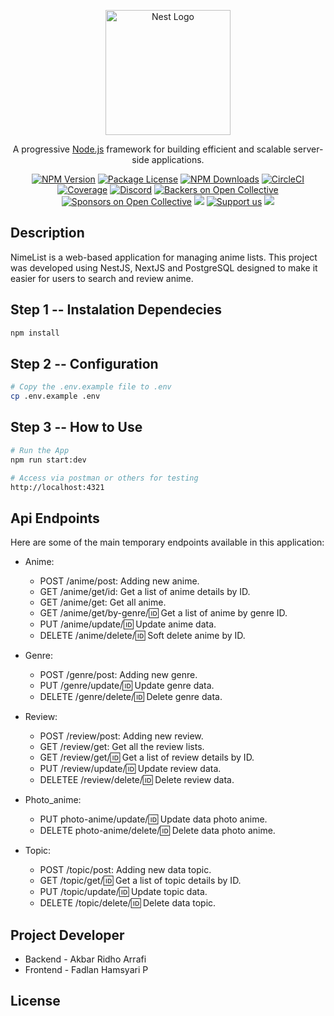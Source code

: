 <p align="center">
  <a href="http://nestjs.com/" target="blank"><img src="https://nestjs.com/img/logo-small.svg" width="200" alt="Nest Logo" /></a>
</p>

[circleci-image]: https://img.shields.io/circleci/build/github/nestjs/nest/master?token=abc123def456
[circleci-url]: https://circleci.com/gh/nestjs/nest

  <p align="center">A progressive <a href="http://nodejs.org" target="_blank">Node.js</a> framework for building efficient and scalable server-side applications.</p>
    <p align="center">
<a href="https://www.npmjs.com/~nestjscore" target="_blank"><img src="https://img.shields.io/npm/v/@nestjs/core.svg" alt="NPM Version" /></a>
<a href="https://www.npmjs.com/~nestjscore" target="_blank"><img src="https://img.shields.io/npm/l/@nestjs/core.svg" alt="Package License" /></a>
<a href="https://www.npmjs.com/~nestjscore" target="_blank"><img src="https://img.shields.io/npm/dm/@nestjs/common.svg" alt="NPM Downloads" /></a>
<a href="https://circleci.com/gh/nestjs/nest" target="_blank"><img src="https://img.shields.io/circleci/build/github/nestjs/nest/master" alt="CircleCI" /></a>
<a href="https://coveralls.io/github/nestjs/nest?branch=master" target="_blank"><img src="https://coveralls.io/repos/github/nestjs/nest/badge.svg?branch=master#9" alt="Coverage" /></a>
<a href="https://discord.gg/G7Qnnhy" target="_blank"><img src="https://img.shields.io/badge/discord-online-brightgreen.svg" alt="Discord"/></a>
<a href="https://opencollective.com/nest#backer" target="_blank"><img src="https://opencollective.com/nest/backers/badge.svg" alt="Backers on Open Collective" /></a>
<a href="https://opencollective.com/nest#sponsor" target="_blank"><img src="https://opencollective.com/nest/sponsors/badge.svg" alt="Sponsors on Open Collective" /></a>
  <a href="https://paypal.me/kamilmysliwiec" target="_blank"><img src="https://img.shields.io/badge/Donate-PayPal-ff3f59.svg"/></a>
    <a href="https://opencollective.com/nest#sponsor"  target="_blank"><img src="https://img.shields.io/badge/Support%20us-Open%20Collective-41B883.svg" alt="Support us"></a>
  <a href="https://twitter.com/nestframework" target="_blank"><img src="https://img.shields.io/twitter/follow/nestframework.svg?style=social&label=Follow"></a>
</p>
  <!--[![Backers on Open Collective](https://opencollective.com/nest/backers/badge.svg)](https://opencollective.com/nest#backer)
  [![Sponsors on Open Collective](https://opencollective.com/nest/sponsors/badge.svg)](https://opencollective.com/nest#sponsor)-->

## Description

NimeList is a web-based application for managing anime lists. This project was developed using NestJS, NextJS and PostgreSQL designed to make it easier for users to search and review anime.

## Step 1 -- Instalation Dependecies

```bash
npm install
```

## Step 2 -- Configuration

```bash
# Copy the .env.example file to .env
cp .env.example .env
```

## Step 3 -- How to Use

```bash
# Run the App
npm run start:dev

# Access via postman or others for testing 
http://localhost:4321
```

## Api Endpoints

Here are some of the main temporary endpoints available in this application:

- Anime:
  - POST /anime/post: Adding new anime.
  - GET /anime/get/id: Get a list of anime details by ID.
  - GET /anime/get: Get all anime.
  - GET /anime/get/by-genre/:id: Get a list of anime by genre ID. 
  - PUT /anime/update/:id: Update anime data.
  - DELETE /anime/delete/:id: Soft delete anime by ID.

- Genre:
  - POST /genre/post: Adding new genre.
  - PUT /genre/update/:id: Update genre data.
  - DELETE /genre/delete/:id: Delete genre data.

- Review:
  - POST /review/post: Adding new review.
  - GET /review/get: Get all the review lists.
  - GET /review/get/:id: Get a list of review details by ID.
  - PUT /review/update/:id: Update review data.
  - DELETEE /review/delete/:id: Delete review data.

- Photo_anime:
  - PUT photo-anime/update/:id: Update data photo anime.
  - DELETE photo-anime/delete/:id: Delete data photo anime.

- Topic:
  - POST /topic/post: Adding new data topic.
  - GET /topic/get/:id: Get a list of topic details by ID.
  - PUT /topic/update/:id: Update topic data.
  - DELETE /topic/delete/:id: Delete data topic.

## Project Developer

- Backend - Akbar Ridho Arrafi
- Frontend - Fadlan Hamsyari P

## License
